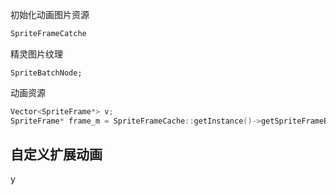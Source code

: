 初始化动画图片资源

```cpp
SpriteFrameCatche 
```

精灵图片纹理

```
SpriteBatchNode;
```

动画资源

```cpp
Vector<SpriteFrame*> v;
SpriteFrame* frame_m = SpriteFrameCache::getInstance()->getSpriteFrameByName(tag);

```

## 自定义扩展动画



y